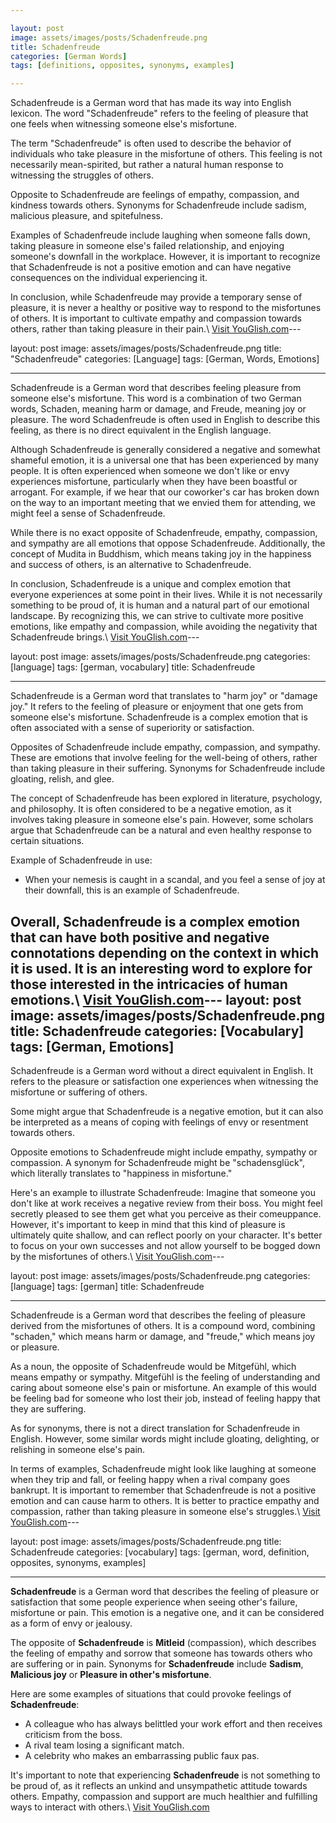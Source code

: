 ```yaml
---

layout: post
image: assets/images/posts/Schadenfreude.png
title: Schadenfreude
categories: [German Words]
tags: [definitions, opposites, synonyms, examples]

---
```


Schadenfreude is a German word that has made its way into English lexicon. The word "Schadenfreude" refers to the feeling of pleasure that one feels when witnessing someone else's misfortune. 

The term "Schadenfreude" is often used to describe the behavior of individuals who take pleasure in the misfortune of others. This feeling is not necessarily mean-spirited, but rather a natural human response to witnessing the struggles of others. 

Opposite to Schadenfreude are feelings of empathy, compassion, and kindness towards others. Synonyms for Schadenfreude include sadism, malicious pleasure, and spitefulness. 

Examples of Schadenfreude include laughing when someone falls down, taking pleasure in someone else's failed relationship, and enjoying someone's downfall in the workplace. However, it is important to recognize that Schadenfreude is not a positive emotion and can have negative consequences on the individual experiencing it. 

In conclusion, while Schadenfreude may provide a temporary sense of pleasure, it is never a healthy or positive way to respond to the misfortunes of others. It is important to cultivate empathy and compassion towards others, rather than taking pleasure in their pain.\ <a id="yg-widget-0" class="youglish-widget" data-query="Schadenfreude" data-lang="german" data-components="8412" data-auto-start="0" data-bkg-color="theme_light" data-title="How%20to%20pronounce%20Schadenfreude%20in%20German"  rel="nofollow" href="https://youglish.com">Visit YouGlish.com</a><script async src="https://youglish.com/public/emb/widget.js" charset="utf-8"></script>---

layout: post
image: assets/images/posts/Schadenfreude.png
title: "Schadenfreude"
categories: [Language]
tags: [German, Words, Emotions]

---

Schadenfreude is a German word that describes feeling pleasure from someone else's misfortune. This word is a combination of two German words, Schaden, meaning harm or damage, and Freude, meaning joy or pleasure. The word Schadenfreude is often used in English to describe this feeling, as there is no direct equivalent in the English language.

Although Schadenfreude is generally considered a negative and somewhat shameful emotion, it is a universal one that has been experienced by many people. It is often experienced when someone we don't like or envy experiences misfortune, particularly when they have been boastful or arrogant. For example, if we hear that our coworker's car has broken down on the way to an important meeting that we envied them for attending, we might feel a sense of Schadenfreude.

While there is no exact opposite of Schadenfreude, empathy, compassion, and sympathy are all emotions that oppose Schadenfreude. Additionally, the concept of Mudita in Buddhism, which means taking joy in the happiness and success of others, is an alternative to Schadenfreude.

In conclusion, Schadenfreude is a unique and complex emotion that everyone experiences at some point in their lives. While it is not necessarily something to be proud of, it is human and a natural part of our emotional landscape. By recognizing this, we can strive to cultivate more positive emotions, like empathy and compassion, while avoiding the negativity that Schadenfreude brings.\ <a id="yg-widget-0" class="youglish-widget" data-query="Schadenfreude" data-lang="german" data-components="8412" data-auto-start="0" data-bkg-color="theme_light" data-title="How%20to%20pronounce%20Schadenfreude%20in%20German"  rel="nofollow" href="https://youglish.com">Visit YouGlish.com</a><script async src="https://youglish.com/public/emb/widget.js" charset="utf-8"></script>---

layout: post
image: assets/images/posts/Schadenfreude.png
categories: [language]
tags: [german, vocabulary]
title: Schadenfreude

---

Schadenfreude is a German word that translates to "harm joy" or "damage joy." It refers to the feeling of pleasure or enjoyment that one gets from someone else's misfortune. Schadenfreude is a complex emotion that is often associated with a sense of superiority or satisfaction.

Opposites of Schadenfreude include empathy, compassion, and sympathy. These are emotions that involve feeling for the well-being of others, rather than taking pleasure in their suffering. Synonyms for Schadenfreude include gloating, relish, and glee.

The concept of Schadenfreude has been explored in literature, psychology, and philosophy. It is often considered to be a negative emotion, as it involves taking pleasure in someone else's pain. However, some scholars argue that Schadenfreude can be a natural and even healthy response to certain situations.

Example of Schadenfreude in use:

- When your nemesis is caught in a scandal, and you feel a sense of joy at their downfall, this is an example of Schadenfreude.

Overall, Schadenfreude is a complex emotion that can have both positive and negative connotations depending on the context in which it is used. It is an interesting word to explore for those interested in the intricacies of human emotions.\ <a id="yg-widget-0" class="youglish-widget" data-query="Schadenfreude" data-lang="german" data-components="8412" data-auto-start="0" data-bkg-color="theme_light" data-title="How%20to%20pronounce%20Schadenfreude%20in%20German"  rel="nofollow" href="https://youglish.com">Visit YouGlish.com</a><script async src="https://youglish.com/public/emb/widget.js" charset="utf-8"></script>---
layout: post
image: assets/images/posts/Schadenfreude.png
title: Schadenfreude
categories: [Vocabulary]
tags: [German, Emotions]
---

Schadenfreude is a German word without a direct equivalent in English. It refers to the pleasure or satisfaction one experiences when witnessing the misfortune or suffering of others. 

Some might argue that Schadenfreude is a negative emotion, but it can also be interpreted as a means of coping with feelings of envy or resentment towards others. 

Opposite emotions to Schadenfreude might include empathy, sympathy or compassion. A synonym for Schadenfreude might be "schadensglück", which literally translates to "happiness in misfortune." 

Here's an example to illustrate Schadenfreude: Imagine that someone you don't like at work receives a negative review from their boss. You might feel secretly pleased to see them get what you perceive as their comeuppance. However, it's important to keep in mind that this kind of pleasure is ultimately quite shallow, and can reflect poorly on your character. It's better to focus on your own successes and not allow yourself to be bogged down by the misfortunes of others.\ <a id="yg-widget-0" class="youglish-widget" data-query="Schadenfreude" data-lang="german" data-components="8412" data-auto-start="0" data-bkg-color="theme_light" data-title="How%20to%20pronounce%20Schadenfreude%20in%20German"  rel="nofollow" href="https://youglish.com">Visit YouGlish.com</a><script async src="https://youglish.com/public/emb/widget.js" charset="utf-8"></script>---

layout: post
image: assets/images/posts/Schadenfreude.png
categories: [language]
tags: [german]
title: Schadenfreude

---

Schadenfreude is a German word that describes the feeling of pleasure derived from the misfortunes of others. It is a compound word, combining "schaden," which means harm or damage, and "freude," which means joy or pleasure.

As a noun, the opposite of Schadenfreude would be Mitgefühl, which means empathy or sympathy. Mitgefühl is the feeling of understanding and caring about someone else's pain or misfortune. An example of this would be feeling bad for someone who lost their job, instead of feeling happy that they are suffering.

As for synonyms, there is not a direct translation for Schadenfreude in English. However, some similar words might include gloating, delighting, or relishing in someone else's pain.

In terms of examples, Schadenfreude might look like laughing at someone when they trip and fall, or feeling happy when a rival company goes bankrupt. It is important to remember that Schadenfreude is not a positive emotion and can cause harm to others. It is better to practice empathy and compassion, rather than taking pleasure in someone else's struggles.\ <a id="yg-widget-0" class="youglish-widget" data-query="Schadenfreude" data-lang="german" data-components="8412" data-auto-start="0" data-bkg-color="theme_light" data-title="How%20to%20pronounce%20Schadenfreude%20in%20German"  rel="nofollow" href="https://youglish.com">Visit YouGlish.com</a><script async src="https://youglish.com/public/emb/widget.js" charset="utf-8"></script>---

layout: post
image: assets/images/posts/Schadenfreude.png
title: Schadenfreude
categories: [vocabulary]
tags: [german, word, definition, opposites, synonyms, examples]

---

**Schadenfreude** is a German word that describes the feeling of pleasure or satisfaction that some people experience when seeing other's failure, misfortune or pain. This emotion is a negative one, and it can be considered as a form of envy or jealousy. 

The opposite of **Schadenfreude** is **Mitleid** (compassion), which describes the feeling of empathy and sorrow that someone has towards others who are suffering or in pain. Synonyms for **Schadenfreude** include **Sadism**, **Malicious joy** or **Pleasure in other's misfortune**. 

Here are some examples of situations that could provoke feelings of **Schadenfreude**:

- A colleague who has always belittled your work effort and then receives criticism from the boss.
- A rival team losing a significant match.
- A celebrity who makes an embarrassing public faux pas. 

It's important to note that experiencing **Schadenfreude** is not something to be proud of, as it reflects an unkind and unsympathetic attitude towards others. Empathy, compassion and support are much healthier and fulfilling ways to interact with others.\ <a id="yg-widget-0" class="youglish-widget" data-query="Schadenfreude" data-lang="german" data-components="8412" data-auto-start="0" data-bkg-color="theme_light" data-title="How%20to%20pronounce%20Schadenfreude%20in%20German"  rel="nofollow" href="https://youglish.com">Visit YouGlish.com</a><script async src="https://youglish.com/public/emb/widget.js" charset="utf-8"></script>